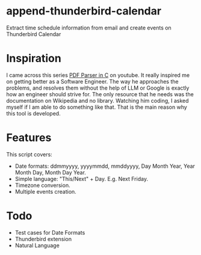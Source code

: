 # append-thunderbird-calendar
Extract time schedule information from email and create events on Thunderbird Calendar

# Inspiration
I came across this series [PDF Parser in C](https://www.youtube.com/watch?v=ZYBRiEpdpCY&list=PLwHDUsnIdlMxLFqB0YtFWzwl1VogDCrDY) on youtube. It really inspired me on getting better as a Software Engineer. The way he approaches the problems, and resolves them without the help of LLM or Google is exactly how an engineer should strive for. The only resource that he needs was the documentation on Wikipedia and no library. Watching him coding, I asked myself if I am able to do something like that. That is the main reason why this tool is developed. 

# Features
This script covers:
- Date formats: ddmmyyyy, yyyymmdd, mmddyyyy, Day Month Year, Year Month Day, Month Day Year.
- Simple language: "This/Next" + Day. E.g. Next Friday.
- Timezone conversion.
- Multiple events creation.

# Todo
- Test cases for Date Formats
- Thunderbird extension
- Natural Language
